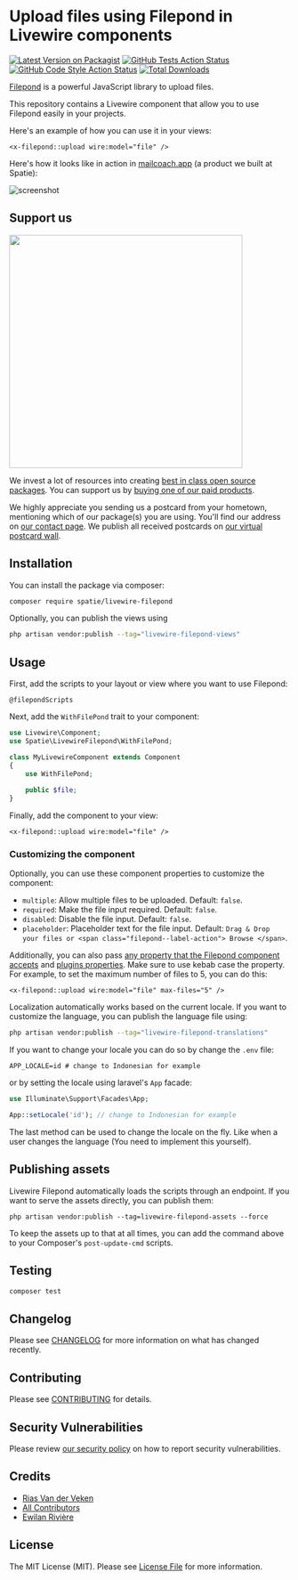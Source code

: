 # Upload files using Filepond in Livewire components

[![Latest Version on Packagist](https://img.shields.io/packagist/v/spatie/livewire-filepond.svg?style=flat-square)](https://packagist.org/packages/spatie/livewire-filepond)
[![GitHub Tests Action Status](https://img.shields.io/github/actions/workflow/status/spatie/livewire-filepond/run-tests.yml?branch=main&label=tests&style=flat-square)](https://github.com/spatie/livewire-filepond/actions?query=workflow%3Arun-tests+branch%3Amain)
[![GitHub Code Style Action Status](https://img.shields.io/github/actions/workflow/status/spatie/livewire-filepond/fix-php-code-style-issues.yml?branch=main&label=code%20style&style=flat-square)](https://github.com/spatie/livewire-filepond/actions?query=workflow%3A"Fix+PHP+code+style+issues"+branch%3Amain)
[![Total Downloads](https://img.shields.io/packagist/dt/spatie/livewire-filepond.svg?style=flat-square)](https://packagist.org/packages/spatie/livewire-filepond)

[Filepond](https://pqina.nl/filepond/) is a powerful JavaScript library to upload files.

This repository contains a Livewire component that allow you to use Filepond easily in your  projects.

Here's an example of how you can use it in your views:

```bladehtml
<x-filepond::upload wire:model="file" />
```

Here's how it looks like in action in [mailcoach.app](https://mailcoach.app) (a product we built at Spatie):

![screenshot](https://github.com/spatie/livewire-filepond/blob/main/docs/images/upload.png)

## Support us

[<img src="https://github-ads.s3.eu-central-1.amazonaws.com/livewire-filepond.jpg?t=1" width="419px" />](https://spatie.be/github-ad-click/livewire-filepond)

We invest a lot of resources into creating [best in class open source packages](https://spatie.be/open-source). You can support us by [buying one of our paid products](https://spatie.be/open-source/support-us).

We highly appreciate you sending us a postcard from your hometown, mentioning which of our package(s) you are using. You'll find our address on [our contact page](https://spatie.be/about-us). We publish all received postcards on [our virtual postcard wall](https://spatie.be/open-source/postcards).

## Installation

You can install the package via composer:

```bash
composer require spatie/livewire-filepond
```

Optionally, you can publish the views using

```bash
php artisan vendor:publish --tag="livewire-filepond-views"
```

## Usage

First, add the scripts to your layout or view where you want to use Filepond:

```bladehtml
@filepondScripts
```

Next, add the `WithFilePond` trait to your component:

```php
use Livewire\Component;
use Spatie\LivewireFilepond\WithFilePond;

class MyLivewireComponent extends Component
{
    use WithFilePond;
    
    public $file;
}
```

Finally, add the component to your view:

```bladehtml
<x-filepond::upload wire:model="file" />
```

### Customizing the component

Optionally, you can use these component properties to customize the component:

- `multiple`: Allow multiple files to be uploaded. Default: `false`.
- `required`: Make the file input required. Default: `false`.
- `disabled`: Disable the file input. Default: `false`.
- `placeholder`: Placeholder text for the file input. Default: `Drag & Drop your files or <span class="filepond--label-action"> Browse </span>`.

Additionally, you can also pass [any property that the Filepond component accepts](https://pqina.nl/filepond/docs/api/instance/properties/) and [plugins properties](https://pqina.nl/filepond/docs/api/plugins/). Make sure to use kebab case the property. For example, to set the maximum number of files to 5, you can do this:

```bladehtml
<x-filepond::upload wire:model="file" max-files="5" />
```

Localization automatically works based on the current locale. If you want to customize the language, you can publish the language file using:

```bash
php artisan vendor:publish --tag="livewire-filepond-translations"
```

If you want to change your locale you can do so by change the `.env` file:

```env
APP_LOCALE=id # change to Indonesian for example
```

or by setting the locale using laravel's `App` facade: 

```php
use Illuminate\Support\Facades\App;

App::setLocale('id'); // change to Indonesian for example
```
The last method can be used to change the locale on the fly. Like when a user changes the language (You need to implement this yourself).

## Publishing assets

Livewire Filepond automatically loads the scripts through an endpoint. If you want to serve the assets directly, you can publish them:

```shell
php artisan vendor:publish --tag=livewire-filepond-assets --force
```

To keep the assets up to that at all times, you can add the command above to your Composer's `post-update-cmd` scripts.

## Testing

```bash
composer test
```

## Changelog

Please see [CHANGELOG](CHANGELOG.md) for more information on what has changed recently.

## Contributing

Please see [CONTRIBUTING](CONTRIBUTING.md) for details.

## Security Vulnerabilities

Please review [our security policy](../../security/policy) on how to report security vulnerabilities.

## Credits

- [Rias Van der Veken](https://github.com/riasvdv)
- [All Contributors](../../contributors)
- [Ewilan Rivière](https://ewilan-riviere.com/articles/laravel-filepond-livewire)

## License

The MIT License (MIT). Please see [License File](LICENSE.md) for more information.
